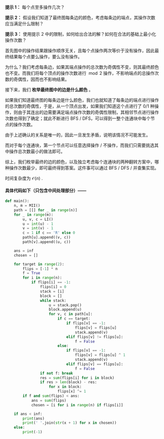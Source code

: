 **提示 1：** 每个点至多操作几次？

**提示 2：** 假设我们知道了最终图每条边的颜色，考虑每条边的端点，其操作次数应当满足什么限制？

**提示 3：** 使用提示 2 中的限制，如何给出合法的解？如何在合法的基础上最小化操作次数？

首先图中的操作结果跟操作顺序无关，且每个点操作两次等价于没有操作，因此最终结果每个点要么操作，要么没有操作。

为什么？我们考虑每条边，如果其端点操作的总次数为奇偶性不变，则其最终颜色也不变。而我们将每个顶点的操作次数进行 $\bmod 2$ 操作，不影响端点的总操作次数的奇偶性，因而也不影响结果。

接下来，我们 **枚举最终图中的边是什么颜色** 。

如果我们知道最终图的每条边是什么颜色，我们也就知道了每条边的端点进行操作的总次数的奇偶性，于是，从一个顶点出发，如果我们知道这个点进行了 $0 / 1$ 种操作，则由于其连出的边需要满足端点操作次数的奇偶性限制，其相邻节点进行操作次数也得到了确定；就此不断进行 BFS / DFS，可以得到一整个连通块中每个节点的操作次数。

由于上述确认的关系是唯一的，因此一旦发生矛盾，说明该情况不可能发生。

而对于每个连通块，第一个节点可以任意选择操作 / 不操作，而我们只需要挑选其中操作总次数最小的做法即可。

综上，我们枚举最终的边的颜色，以及独立考虑每个连通块的两种翻转方案中，哪种操作次数最少，即可最终得到答案。这件事可以通过 BFS / DFS / 并查集实现。

时间复杂度为 $\mathcal{O}(n)$ .

#### 具体代码如下（只包含中间处理部分）——

```Python []
def main():
    n, m = MII()
    path = [[] for _ in range(n)]
    for _ in range(m):
        u, v, c = LI()
        u = int(u) - 1
        v = int(v) - 1
        c = 1 if c == 'R' else 0
        path[u].append((v, c))
        path[v].append((u, c))

    ans = inf
    chosen = []

    for target in range(2):
        flips = [-1] * n
        f = True
        for i in range(n):
            if flips[i] == -1:
                flips[i] = 0
                stack = [i]
                block = []
                while stack:
                    u = stack.pop()
                    block.append(u)
                    for v, c in path[u]:
                        if c == target:
                            if flips[v] == -1:
                                flips[v] = flips[u]
                                stack.append(v)
                            elif flips[v] != flips[u]:
                                f = False
                        else:
                            if flips[v] == -1:
                                flips[v] = flips[u] ^ 1
                                stack.append(v)
                            elif flips[v] == flips[u]:
                                f = False
                if not f: break
                res = sum(flips[i] for i in block)
                if res > len(block) - res:
                    for x in block:
                        flips[x] ^= 1
        if f and sum(flips) < ans:
            ans = sum(flips)
            chosen = [i for i in range(n) if flips[i]]

    if ans < inf:
        print(ans)
        print(' '.join(str(x + 1) for x in chosen))
    else:
        print(-1)
```